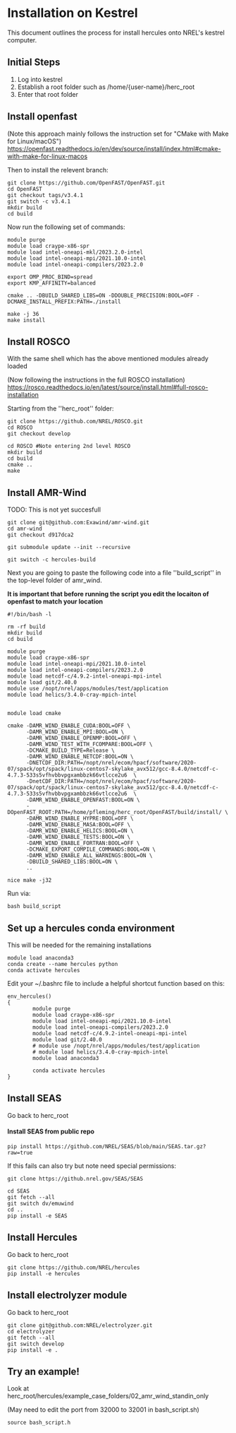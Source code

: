# Installation on Kestrel

This document outlines the process for install hercules onto NREL's kestrel
computer.  

## Initial Steps

  1. Log into kestrel
  2. Establish a root folder such as /home/{user-name}/herc_root
  3. Enter that root folder


## Install openfast

(Note this approach mainly follows the instruction set for "CMake with Make for Linux/macOS")
https://openfast.readthedocs.io/en/dev/source/install/index.html#cmake-with-make-for-linux-macos


Then to install the relevent branch:

```
git clone https://github.com/OpenFAST/OpenFAST.git
cd OpenFAST
git checkout tags/v3.4.1
git switch -c v3.4.1
mkdir build
cd build 
```

Now run the following set of commands:

```
module purge
module load craype-x86-spr
module load intel-oneapi-mkl/2023.2.0-intel
module load intel-oneapi-mpi/2021.10.0-intel
module load intel-oneapi-compilers/2023.2.0

export OMP_PROC_BIND=spread
export KMP_AFFINITY=balanced

cmake .. -DBUILD_SHARED_LIBS=ON -DDOUBLE_PRECISION:BOOL=OFF -DCMAKE_INSTALL_PREFIX:PATH=./install

make -j 36
make install
```



## Install ROSCO

With the same shell which has the above mentioned modules already loaded

(Now following the instructions in the full ROSCO installation)
https://rosco.readthedocs.io/en/latest/source/install.html#full-rosco-installation

Starting from the ''herc_root'' folder:

```
git clone https://github.com/NREL/ROSCO.git
cd ROSCO
git checkout develop

cd ROSCO #Note entering 2nd level ROSCO
mkdir build
cd build
cmake ..
make
```

## Install AMR-Wind

TODO: This is not yet succesfull

```
git clone git@github.com:Exawind/amr-wind.git
cd amr-wind
git checkout d917dca2

git submodule update --init --recursive

git switch -c hercules-build
```

Next you are going to paste the following code into a file ''build_script'' in the top-level folder of amr_wind.  

**It is important that before running the script you edit the locaiton of openfast to match your location**

```
#!/bin/bash -l

rm -rf build
mkdir build
cd build

module purge
module load craype-x86-spr
module load intel-oneapi-mpi/2021.10.0-intel
module load intel-oneapi-compilers/2023.2.0
module load netcdf-c/4.9.2-intel-oneapi-mpi-intel
module load git/2.40.0
module use /nopt/nrel/apps/modules/test/application
module load helics/3.4.0-cray-mpich-intel


module load cmake

cmake -DAMR_WIND_ENABLE_CUDA:BOOL=OFF \
      -DAMR_WIND_ENABLE_MPI:BOOL=ON \
      -DAMR_WIND_ENABLE_OPENMP:BOOL=OFF \
      -DAMR_WIND_TEST_WITH_FCOMPARE:BOOL=OFF \
      -DCMAKE_BUILD_TYPE=Release \
      -DAMR_WIND_ENABLE_NETCDF:BOOL=ON \
      -DNETCDF_DIR:PATH=/nopt/nrel/ecom/hpacf/software/2020-07/spack/opt/spack/linux-centos7-skylake_avx512/gcc-8.4.0/netcdf-c-4.7.3-533s5vfhvbbvpgxambbzk66vtlcce2u6  \
      -DnetCDF_DIR:PATH=/nopt/nrel/ecom/hpacf/software/2020-07/spack/opt/spack/linux-centos7-skylake_avx512/gcc-8.4.0/netcdf-c-4.7.3-533s5vfhvbbvpgxambbzk66vtlcce2u6  \
      -DAMR_WIND_ENABLE_OPENFAST:BOOL=ON \
      -DOpenFAST_ROOT:PATH=/home/pfleming/herc_root/OpenFAST/build/install/ \
      -DAMR_WIND_ENABLE_HYPRE:BOOL=OFF \
      -DAMR_WIND_ENABLE_MASA:BOOL=OFF \
      -DAMR_WIND_ENABLE_HELICS:BOOL=ON \
      -DAMR_WIND_ENABLE_TESTS:BOOL=ON \
      -DAMR_WIND_ENABLE_FORTRAN:BOOL=OFF \
      -DCMAKE_EXPORT_COMPILE_COMMANDS:BOOL=ON \
      -DAMR_WIND_ENABLE_ALL_WARNINGS:BOOL=ON \
      -DBUILD_SHARED_LIBS:BOOL=ON \
      ..

nice make -j32
```

Run via:

```
bash build_script
```

## Set up a hercules conda environment

This will be needed for the remaining installations

```
module load anaconda3
conda create --name hercules python
conda activate hercules
```

Edit your ~/.bashrc file to include a helpful shortcut function based on this:

```
env_hercules()
{
        module purge
        module load craype-x86-spr
        module load intel-oneapi-mpi/2021.10.0-intel
        module load intel-oneapi-compilers/2023.2.0
        module load netcdf-c/4.9.2-intel-oneapi-mpi-intel
        module load git/2.40.0
        # module use /nopt/nrel/apps/modules/test/application
        # module load helics/3.4.0-cray-mpich-intel
        module load anaconda3

        conda activate hercules
}
```

## Install SEAS

Go back to herc_root

#### Install SEAS from public repo

```
pip install https://github.com/NREL/SEAS/blob/main/SEAS.tar.gz?raw=true
```

If this fails can also try but note need special permissions:

```
git clone https://github.nrel.gov/SEAS/SEAS

cd SEAS
git fetch --all
git switch dv/emuwind
cd ..
pip install -e SEAS
```

## Install Hercules

Go back to herc_root

```
git clone https://github.com/NREL/hercules
pip install -e hercules
```

## Install electrolyzer module

Go back to herc_root

```
git clone git@github.com:NREL/electrolyzer.git
cd electrolyzer
git fetch --all
git switch develop
pip install -e .
```

## Try an example!

Look at 
herc_root/hercules/example_case_folders/02_amr_wind_standin_only

(May need to edit the port from 32000 to 32001 in bash_script.sh)

```
source bash_script.h
```